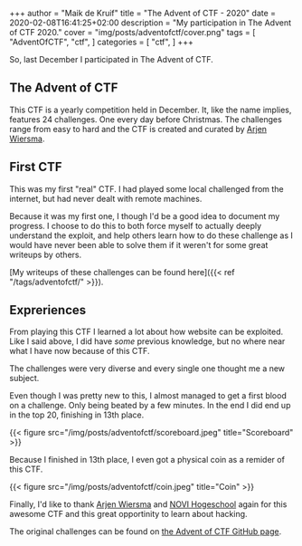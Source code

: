 +++
author = "Maik de Kruif"
title = "The Advent of CTF - 2020"
date = 2020-02-08T16:41:25+02:00
description = "My participation in The Advent of CTF 2020."
cover = "img/posts/adventofctf/cover.png"
tags = [
    "AdventOfCTF",
    "ctf",
]
categories = [
    "ctf",
]
+++

So, last December I participated in The Advent of CTF.

## The Advent of CTF

This CTF is a yearly competition held in December. It, like the name implies, features 24 challenges. One every day before Christmas. The challenges range from easy to hard and the CTF is created and curated by [Arjen Wiersma](https://twitter.com/credmp).

## First CTF

This was my first "real" CTF. I had played some local challenged from the internet, but had never dealt with remote machines.

Because it was my first one, I though I'd be a good idea to document my progress. I choose to do this to both force myself to actually deeply understand the exploit, and help others learn how to do these challenge as I would have never been able to solve them if it weren't for some great writeups by others.

[My writeups of these challenges can be found here]({{< ref "/tags/adventofctf/" >}}).

## Expreriences

From playing this CTF I learned a lot about how website can be exploited. Like I said above, I did have _some_ previous knowledge, but no where near what I have now because of this CTF.

The challenges were very diverse and every single one thought me a new subject.

Even though I was pretty new to this, I almost managed to get a first blood on a challenge. Only being beated by a few minutes. In the end I did end up in the top 20, finishing in 13th place.

{{< figure src="/img/posts/adventofctf/scoreboard.jpeg" title="Scoreboard" >}}

Because I finished in 13th place, I even got a physical coin as a remider of this CTF.

{{< figure src="/img/posts/adventofctf/coin.jpeg" title="Coin" >}}

Finally, I'd like to thank [Arjen Wiersma](https://twitter.com/credmp) and [NOVI Hogeschool](https://twitter.com/NOVIhogeschool) again for this awesome CTF and this great opportinity to learn about hacking.

The original challenges can be found on [the Advent of CTF GitHub page](https://github.com/adventofctf/2020).
